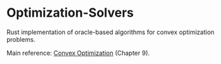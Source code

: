 # Optimization-Solvers

Rust implementation of oracle-based algorithms for convex optimization problems. 

Main reference: [Convex Optimization](https://web.stanford.edu/~boyd/cvxbook/) (Chapter 9).
